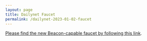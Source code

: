 ```yaml
---
layout: page
title: Dailynet Faucet
permalink: /dailynet-2023-01-02-faucet
---
```


[Please find the new Beacon-capable faucet by following this link](https://faucet.dailynet-2023-01-02.teztnets.xyz).
